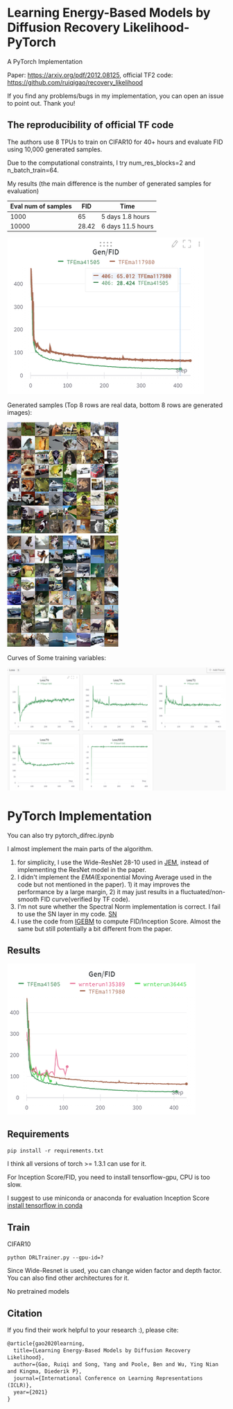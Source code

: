 # Learning Energy-Based Models by Diffusion Recovery Likelihood-PyTorch

A PyTorch Implementation

Paper: https://arxiv.org/pdf/2012.08125,  official TF2 code: https://github.com/ruiqigao/recovery_likelihood

If you find any problems/bugs in my implementation, you can open an issue to point out. Thank you!

## The reproducibility of official TF code

The authors use 8 TPUs to train on CIFAR10 for 40+ hours and evaluate FID using 10,000 generated samples.

Due to the computational constraints, I try num_res_blocks=2 and n_batch_train=64.  

My results (the main difference is the number of generated samples for evaluation)

| Eval num of samples | FID   | Time              |
| ------------------- | ----- | ----------------- |
| 1000                | 65    | 5 days 1.8 hours  |
| 10000               | 28.42 | 6 days 11.5 hours |


![image-20211129164043304](images/tf_fid.png)

Generated samples (Top 8 rows are real data,  bottom 8 rows are generated images):

![tf_samples](images/tf_samples.png)



Curves of Some training variables:

![image-20211129171232995](images/tf_training.png)


# PyTorch Implementation

You can also try  pytorch_difrec.ipynb 

I almost implement the main parts of the algorithm.  

1. for simplicity, I use the Wide-ResNet 28-10 used in [JEM](https://github.com/wgrathwohl/JEM), instead of implementing the ResNet model in the paper.
2. I didn't implement the *EMA*(Exponential Moving Average used in the code but not mentioned in the paper). 1) it may improves the performance by a large margin, 2) it may just results in a fluctuated/non-smooth FID curve(verified by TF code). 
3. I'm not sure whether the Spectral Norm implementation is correct. I fail to use the SN layer in my code. [SN](https://github.com/christiancosgrove/pytorch-spectral-normalization-gan)
4. I use the code from [IGEBM](https://github.com/openai/ebm_code_release) to compute FID/Inception Score.  Almost the same but still potentially a bit different from the paper.


## Results

![image-20211129190511239](images/pytorch_fid.png)


## Requirements

```
pip install -r requirements.txt
```

I think all versions of torch >= 1.3.1 can use for it. 

For Inception Score/FID, you need to install tensorflow-gpu, CPU is too slow. 

I suggest to use miniconda or anaconda for evaluation Inception Score [install tensorflow in conda](https://yann-leguilly.gitlab.io/post/2019-10-08-tensorflow-and-cuda/)

## Train

CIFAR10

```
python DRLTrainer.py --gpu-id=? 
```

Since Wide-Resnet is used,  you can change widen factor and depth factor.  You can also find other architectures for it.

No pretrained models


## Citation

If you find their work helpful to your research :), please cite:
```
@article{gao2020learning,
  title={Learning Energy-Based Models by Diffusion Recovery Likelihood},
  author={Gao, Ruiqi and Song, Yang and Poole, Ben and Wu, Ying Nian and Kingma, Diederik P},
  journal={International Conference on Learning Representations (ICLR)},
  year={2021}
}
```
